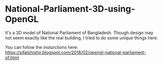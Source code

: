 # National-Parliament-3D-using-OpenGL

It's a 3D model of National Parliament of Bangladesh.
Though design may not seem exactly like the real building, I tried to do some unique things here.

You can follow the insturctions here: https://sifatshishir.blogspot.com/2018/02/opengl-national-parliament-of.html
